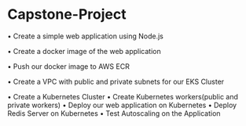 # Capstone-Project
•	Create a simple web application using Node.js

•	Create a docker image of the web application

•	Push our docker image to AWS ECR

•	Create a VPC with public and private subnets for our EKS Cluster

•	Create a Kubernetes Cluster
•	Create Kubernetes workers(public and private workers)
•	Deploy our web application on Kubernetes
•	Deploy Redis Server on Kubernetes
•	Test Autoscaling on the Application

